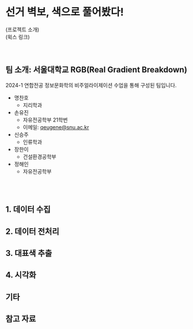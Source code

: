 # 선거 벽보, 색으로 풀어봤다!
(프로젝트 소개)  
(윅스 링크)
<br/>
<br/>
<br/>

## 팀 소개: 서울대학교 RGB(Real Gradient Breakdown)
2024-1 연합전공 정보문화학의 비주얼라이제이션 수업을 통해 구성된 팀입니다.
<br/>
- 명찬호
  - 지리학과
- 손유진
  - 자유전공학부 21학번 
  - 이메일: qeugene@snu.ac.kr
- 신승주
  - 인류학과
- 장한이
  - 건설환경공학부
- 정해인
  - 자유전공학부
<br/>
<br/>

## 1. 데이터 수집


## 2. 데이터 전처리
## 3. 대표색 추출
## 4. 시각화
## 기타
## 참고 자료
